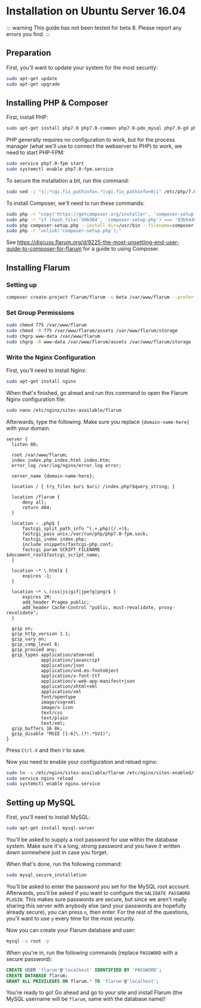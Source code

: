 # Installation on Ubuntu Server 16.04

::: warning
This guide has not been tested for beta 8. Please report any errors you find.
:::

## Preparation

First, you'll want to update your system for the most security:

```bash
sudo apt-get update
sudo apt-get upgrade
```

## Installing PHP & Composer

First, install PHP:
```bash
sudo apt-get install php7.0 php7.0-common php7.0-pdo_mysql php7.0-gd php7.0-dom php7.0-mbstring php7.0-json php7.0-fileinfo php7.0-openssl php7.0-tokenizer php7.0-fpm
```
PHP generally requires no configuration to work, but for the process manager (what we'll use to connect the webserver to PHP) to work, we need to start PHP-FPM:
```bash
sudo service php7.0-fpm start
sudo systemctl enable php7.0-fpm.service
```
To secure the installation a bit, run this command:
```bash
sudo sed -i "s|;*cgi.fix_pathinfo=.*|cgi.fix_pathinfo=0|i" /etc/php/7.0/fpm/php.ini
```
To install Composer, we'll need to run these commands:
```bash
sudo php -r "copy('https://getcomposer.org/installer', 'composer-setup.php');"
sudo php -r "if (hash_file('SHA384', 'composer-setup.php') === '93b54496392c062774670ac18b134c3b3a95e5a5e5c8f1a9f115f203b75bf9a129d5daa8ba6a13e2cc8a1da0806388a8') { echo 'Installer verified'; } else { echo 'Installer corrupt'; unlink('composer-setup.php'); } echo PHP_EOL;"
sudo php composer-setup.php --install-dir=/usr/bin --filename=composer
sudo php -r "unlink('composer-setup.php');"
```

See https://discuss.flarum.org/d/9225-the-most-unsettling-end-user-guide-to-composer-for-flarum for a guide to using Composer.

## Installing Flarum

### Setting up 

```bash
composer create-project flarum/flarum -s beta /var/www/flarum --prefer-dist --no-dev
```

### Set Group Permissions

```bash
sudo chmod 775 /var/www/flarum
sudo chmod -R 775 /var/www/flarum/assets /var/www/flarum/storage
sudo chgrp www-data /var/www/flarum
sudo chgrp -R www-data /var/www/flarum/assets /var/www/flarum/storage
```

### Write the Nginx Configuration

First, you'll need to install Nginx:
```bash
sudo apt-get install nginx
```
When that's finished, go ahead and run this command to open the Flarum Nginx configuration file:
```bash
sudo nano /etc/nginx/sites-available/flarum
```

Afterwards, type the following. Make sure you replace `{domain-name-here}` with your domain.

```nginx
server {
  listen 80;
 
  root /var/www/flarum;
  index index.php index.html index.htm;
  error_log /var/log/nginx/error.log error;
  
  server_name {domain-name-here};
  
  location / { try_files $uri $uri/ /index.php?$query_string; }
  
  location /flarum {
      deny all;
      return 404;
  }
  
  location ~ .php$ {
      fastcgi_split_path_info ^(.+.php)(/.+)$;
      fastcgi_pass unix:/var/run/php/php7.0-fpm.sock;
      fastcgi_index index.php;
      include snippets/fastcgi-php.conf;
      fastcgi_param SCRIPT_FILENAME $document_root$fastcgi_script_name;
  }
  
  location ~* \.html$ {
      expires -1;
  }
  
  location ~* \.(css|js|gif|jpe?g|png)$ {
      expires 1M;
      add_header Pragma public;
      add_header Cache-Control "public, must-revalidate, proxy-revalidate";
  }
  
  gzip on;
  gzip_http_version 1.1;
  gzip_vary on;
  gzip_comp_level 6;
  gzip_proxied any;
  gzip_types application/atom+xml
             application/javascript
             application/json
             application/vnd.ms-fontobject
             application/x-font-ttf
             application/x-web-app-manifest+json
             application/xhtml+xml
             application/xml
             font/opentype
             image/svg+xml
             image/x-icon
             text/css
             text/plain
             text/xml;
  gzip_buffers 16 8k;
  gzip_disable "MSIE [1-6]\.(?!.*SV1)";
}
```

Press `Ctrl-X` and then `Y` to save.

Now you need to enable your configuration and reload nginx:
```bash
sudo ln -s /etc/nginx/sites-available/flarum /etc/nginx/sites-enabled/flarum
sudo service nginx reload
sudo systemctl enable nginx.service
```


## Setting up MySQL

First, you'll need to install MySQL:
```bash
sudo apt-get install mysql-server
```

You'll be asked to supply a root password for use within the database system. Make sure it's a long, strong password and you have it written down somewhere just in case you forget.

When that's done, run the following command:
```bash
sudo mysql_secure_installation
```
You'll be asked to enter the password you set for the MySQL root account. Afterwards, you'll be asked if you want to configure the `VALIDATE PASSWORD PLUGIN`. This makes sure passwords are secure, but since we aren't really sharing this server with anybody else (and your passwords are hopefully already secure), you can press `n`, then enter. For the rest of the questions, you'll want to use `y` every time for the most security.

Now you can create your Flarum database and user:
```bash
mysql -u root -p
```
When you're in, run the following commands (replace `PASSWORD` with a secure password):
```sql
CREATE USER 'flarum'@'localhost' IDENTIFIED BY 'PASSWORD';
CREATE DATABASE flarum;
GRANT ALL PRIVILEGES ON flarum.* TO 'flarum'@'localhost';
```
You're ready to go! Go ahead and go to your site and install Flarum (the MySQL username will be `flarum`, same with the database name)!
